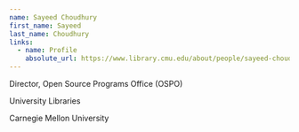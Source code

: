 ```yaml
---
name: Sayeed Choudhury
first_name: Sayeed
last_name: Choudhury
links:
  - name: Profile
    absolute_url: https://www.library.cmu.edu/about/people/sayeed-choudhury
---
```


Director, Open Source Programs Office (OSPO)

University Libraries

Carnegie Mellon University
